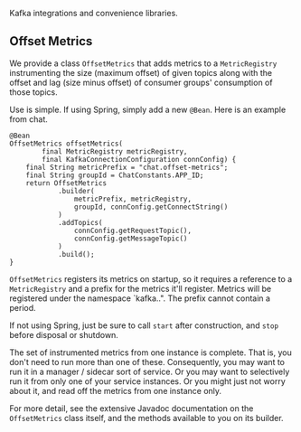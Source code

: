 Kafka integrations and convenience libraries.

Offset Metrics
--------------

We provide a class `OffsetMetrics` that adds metrics to a
`MetricRegistry` instrumenting the size (maximum offset) of given topics
along with the offset and lag (size minus offset) of consumer groups'
consumption of those topics.

Use is simple.  If using Spring, simply add a new `@Bean`.  Here is an
example from chat.

    @Bean
    OffsetMetrics offsetMetrics(
            final MetricRegistry metricRegistry,
            final KafkaConnectionConfiguration connConfig) {
        final String metricPrefix = "chat.offset-metrics";
        final String groupId = ChatConstants.APP_ID;
        return OffsetMetrics
                .builder(
                    metricPrefix, metricRegistry,
                    groupId, connConfig.getConnectString()
                )
                .addTopics(
                    connConfig.getRequestTopic(),
                    connConfig.getMessageTopic()
                )
                .build();
    }

`OffsetMetrics` registers its metrics on startup, so it requires a reference
to a `MetricRegistry` and a prefix for the metrics it'll register. Metrics
will be registered under the namespace `kafka.<prefix>.<topic>". The prefix
cannot contain a period.

If not using Spring, just be sure to call `start` after construction, and
`stop` before disposal or shutdown.

The set of instrumented metrics from one instance is complete.  That is,
you don't need to run more than one of these.  Consequently, you may
want to run it in a manager / sidecar sort of service.  Or you may want
to selectively run it from only one of your service instances.  Or you
might just not worry about it, and read off the metrics from one
instance only.

For more detail, see the extensive Javadoc documentation on the
`OffsetMetrics` class itself, and the methods available to you on its
builder.
